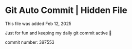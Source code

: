 # Git Auto Commit | Hidden File

This file was added Feb 12, 2025

Just for fun and keeping my daily git commit active 🤪

commit number: 397553
